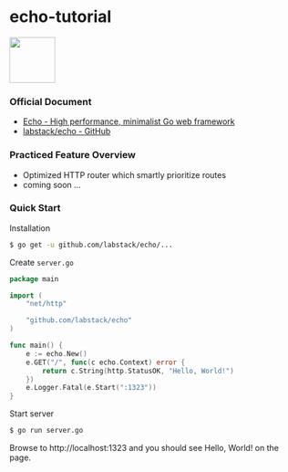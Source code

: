 # echo-tutorial

<img height="80" style="max-width:100%;" src="https://camo.githubusercontent.com/5e68fe65866b89b9e6dc9975ddef1339c92b7534/68747470733a2f2f63646e2e6c6162737461636b2e636f6d2f696d616765732f6563686f2d6c6f676f2e737667">

### Official Document

- [Echo - High performance, minimalist Go web framework](https://echo.labstack.com/)
- [labstack/echo - GitHub](https://github.com/labstack/echo)

### Practiced Feature Overview

- Optimized HTTP router which smartly prioritize routes
- coming soon ...


### Quick Start

Installation

```bash
$ go get -u github.com/labstack/echo/...
```

Create `server.go`

```go
package main

import (
	"net/http"

	"github.com/labstack/echo"
)

func main() {
	e := echo.New()
	e.GET("/", func(c echo.Context) error {
		return c.String(http.StatusOK, "Hello, World!")
	})
	e.Logger.Fatal(e.Start(":1323"))
}
```

Start server

```bash
$ go run server.go
```

Browse to http://localhost:1323 and you should see Hello, World! on the page.
